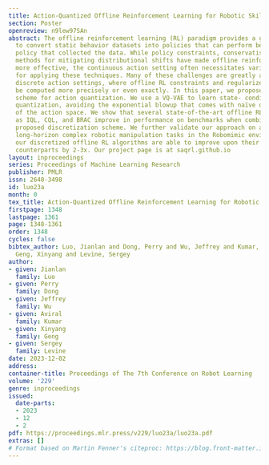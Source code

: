```yaml
---
title: Action-Quantized Offline Reinforcement Learning for Robotic Skill Learning
section: Poster
openreview: n9lew97SAn
abstract: The offline reinforcement learning (RL) paradigm provides a general recipe
  to convert static behavior datasets into policies that can perform better than the
  policy that collected the data. While policy constraints, conservatism, and other
  methods for mitigating distributional shifts have made offline reinforcement learning
  more effective, the continuous action setting often necessitates various approximations
  for applying these techniques. Many of these challenges are greatly alleviated in
  discrete action settings, where offline RL constraints and regularizers can often
  be computed more precisely or even exactly. In this paper, we propose an adaptive
  scheme for action quantization. We use a VQ-VAE to learn state- conditioned action
  quantization, avoiding the exponential blowup that comes with naïve discretization
  of the action space. We show that several state-of-the-art offline RL methods such
  as IQL, CQL, and BRAC improve in performance on benchmarks when combined with our
  proposed discretization scheme. We further validate our approach on a set of challenging
  long-horizon complex robotic manipulation tasks in the Robomimic environment, where
  our discretized offline RL algorithms are able to improve upon their continuous
  counterparts by 2-3x. Our project page is at saqrl.github.io
layout: inproceedings
series: Proceedings of Machine Learning Research
publisher: PMLR
issn: 2640-3498
id: luo23a
month: 0
tex_title: Action-Quantized Offline Reinforcement Learning for Robotic Skill Learning
firstpage: 1348
lastpage: 1361
page: 1348-1361
order: 1348
cycles: false
bibtex_author: Luo, Jianlan and Dong, Perry and Wu, Jeffrey and Kumar, Aviral and
  Geng, Xinyang and Levine, Sergey
author:
- given: Jianlan
  family: Luo
- given: Perry
  family: Dong
- given: Jeffrey
  family: Wu
- given: Aviral
  family: Kumar
- given: Xinyang
  family: Geng
- given: Sergey
  family: Levine
date: 2023-12-02
address:
container-title: Proceedings of The 7th Conference on Robot Learning
volume: '229'
genre: inproceedings
issued:
  date-parts:
  - 2023
  - 12
  - 2
pdf: https://proceedings.mlr.press/v229/luo23a/luo23a.pdf
extras: []
# Format based on Martin Fenner's citeproc: https://blog.front-matter.io/posts/citeproc-yaml-for-bibliographies/
---
```

